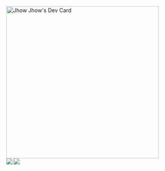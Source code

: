 <div>
<a href="https://app.daily.dev/JhonkBR"><img src="https://api.daily.dev/devcards/63152659dac04d05b4ff8c0e31780bfc.png?r=kc3" width="400" alt="Jhow Jhow's Dev Card"/></a>
<div>
  <div>
    <img align="left" src="https://github-readme-stats.vercel.app/api?username=JhonataCandido&show_icons=true&theme=dracula&count_private=true" />
  </div>
  <div>
    <img align="left" src="https://github-readme-stats.vercel.app/api/top-langs/?username=JhonataCandido&layout=compact&theme=dracula&count_private=true" />
  </div>
</div>
</div>
